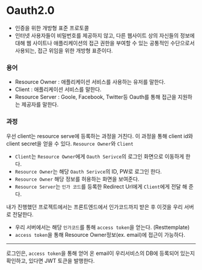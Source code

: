 # Oauth2.0
- 인증을 위한 개방형 표준 프로토콜
- 인터넷 사용자들이 비밀번호를 제공하지 않고, 다른 웹사이트 상의 자신들의 정보에 대해
웹 사이트나 애플리케이션의 접근 권한을 부여할 수 있는 공통적인 수단으로서 사용되는, 접근 위임을 위한 개방형 표준이다.

### 용어
- Resource Owner : 애플리케이션 서비스를 사용하는 유저를 말한다.
- Client : 애플리케이션 서비스를 말한다.
- Resource Server : Goole, Facebook, Twitter등 Oauth를 통해 접근을 지원하는 제공자를 말한다.

### 과정

우선 client는 resource serve에 등록하는 과정을 거친다. 이 과정을 통해 client id와 client secret을 얻을 수 있다.
`Resource Owner`와 `Client`

- `Client`는 `Resource Owner`에게 `Oauth Serivce`의 로그인 화면으로 이동하게 한다.
- `Resource Owner`는 해당 `Oauth Serivce`의 ID, PW로 로그인 한다.
- `Resource Owner` 해당 정보를 허용하는 화면을 보여준다.
- `Resource Server`는 `인가 코드`를 등록한 Redirect Url에게 `Client`에게 전달 해 준다.


내가 진행했던 프로젝트에서는 프론트엔드에서 인가코드까지 받은 후 이것을 우리 서버로 전달한다.

- 우리 서버에서는 해당 `인가코드`를 통해 `access token`을 얻는다. (Resttemplate)
- `access token`을 통해 Resource Owner정보(ex. email)에 접근이 가능하다.

---

로그인은,
`access token`을 통해 얻어 온 email이 우리서비스의 DB에 등록되어 있는지 확인하고,
있다면 JWT 토큰을 발행한다.



